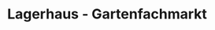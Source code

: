 ---
title: "Lagerhaus - Gartenfachmarkt"
url: /grieskirchen/lagerhaus-gartenfachmarkt/
shop: Garten-Center
---